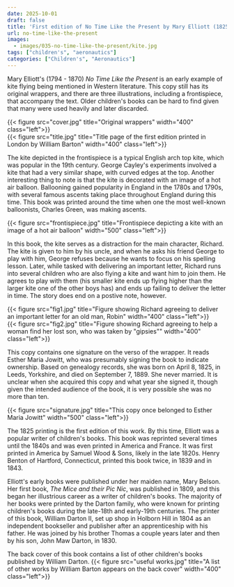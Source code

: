 ```yaml
---
date: 2025-10-01
draft: false
title: 'First edition of No Time Like the Present by Mary Elliott (1825)'
url: no-time-like-the-present
images:
  - images/035-no-time-like-the-present/kite.jpg
tags: ["children's", "aeronautics"]
categories: ["Children's", "Aeronautics"]
---
```

Mary Elliott's (1794 - 1870) *No Time Like the Present* is an early example of kite flying being mentioned in Western literature. This copy still has its original wrappers, and there are three illustrations, including a frontispiece, that accompany the text. Older children's books can be hard to find given that many were used heavily and later discarded.

{{< figure src="cover.jpg" title="Original wrappers" width="400" class="left">}}\
{{< figure src="title.jpg" title="Title page of the first edition printed in London by William Barton" width="400" class="left">}}

The kite depicted in the frontispiece is a typical English arch top kite, which was popular in the 19th century. George Cayley's experiments involved a kite that had a very similar shape, with curved edges at the top. Another interesting thing to note is that the kite is decorated with an image of a hot air balloon. Ballooning gained popularity in England in the 1780s and 1790s, with several famous ascents taking place throughout England during this time. This book was printed around the time when one the most well-known balloonists, Charles Green, was making ascents.

{{< figure src="frontispiece.jpg" title="Frontispiece depicting a kite with an image of a hot air balloon" width="500" class="left">}}

In this book, the kite serves as a distraction for the main character, Richard. The kite is given to him by his uncle, and when he asks his friend George to play with him, George refuses because he wants to focus on his spelling lesson. Later, while tasked with delivering an important letter, Richard runs into several children who are also flying a kite and want him to join them. He agrees to play with them (his smaller kite ends up flying higher than the larger kite one of the other boys has) and ends up failing to deliver the letter in time. The story does end on a postive note, however.

{{< figure src="fig1.jpg" title="Figure showing Richard agreeing to deliver an important letter for an old man, Robin" width="400" class="left">}}\
{{< figure src="fig2.jpg" title="Figure showing Richard agreeing to help a woman find her lost son, who was taken by \"gipsies\"" width="400" class="left">}}

This copy contains one signature on the verso of the wrapper. It reads Esther Maria Jowitt, who was presumably signing the book to indicate ownership. Based on genealogy records, she was born on April 8, 1825, in Leeds, Yorkshire, and died on September 7, 1889. She never married. It is unclear when she acquired this copy and what year she signed it, though given the intended audience of the book, it is very possible she was no more than ten.

{{< figure src="signature.jpg" title="This copy once belonged to Esther Maria Jowitt" width="500" class="left">}}

The 1825 printing is the first edition of this work. By this time, Elliott was a popular writer of children's books. This book was reprinted several times until the 1840s and was even printed in America and France. It was first printed in America by Samuel Wood & Sons, likely in the late 1820s. Henry Benton of Hartford, Connecticut, printed this book twice, in 1839 and in 1843.

Elliott's early books were published under her maiden name, Mary Belson. Her first book, *The Mice and their Pic Nic*, was published in 1809, and this began her illustrious career as a writer of children's books. The majority of her books were printed by the Darton family, who were known for printing children's books during the late-18th and early-19th centuries. The printer of this book, William Darton II, set up shop in Holborn Hill in 1804 as an independent bookseller and publisher after an apprenticeship with his father. He was joined by his brother Thomas a couple years later and then by his son, John Maw Darton, in 1830.

The back cover of this book contains a list of other children's books published by William Darton.
{{< figure src="useful works.jpg" title="A list of other works by William Barton appears on the back cover" width="400" class="left">}}